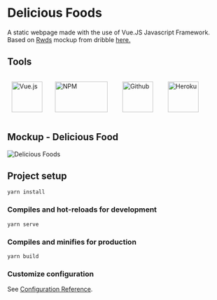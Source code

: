 # Delicious Foods

A static webpage made with the use of Vue.JS Javascript Framework. Based on <a href="https://dribbble.com/rwds" target="_blank">Rwds</a> mockup from dribble <a href="https://dribbble.com/shots/4595358-Delicious-Food" target="_blank">here.</a>

## Tools

<div>
  <img src="https://upload.wikimedia.org/wikipedia/commons/thumb/9/95/Vue.js_Logo_2.svg/1200px-Vue.js_Logo_2.svg.png" width="70" height="70" title="Vue.js" hspace="10"> 
  <img src="https://upload.wikimedia.org/wikipedia/commons/thumb/d/db/Npm-logo.svg/800px-Npm-logo.svg.png" width="120" height="70" title="NPM" style="margin: 15px;" hspace="20"> 
  <img src="https://1000logos.net/wp-content/uploads/2018/11/GitHub-logo.png" width="70" height="70" title="Github" style="margin: 15px;" hspace="20"> 
  <img src="https://cdn.iconscout.com/icon/free/png-512/heroku-5-569467.png" width="70" height="70" title="Heroku" style="margin: 15px;" hspace="20"> 
</div>


## Mockup - Delicious Food
![Delicious Foods](https://cdn.dribbble.com/users/674925/screenshots/4595358/197307874647470883.png?compress=1&resize=800x600)

## Project setup
```
yarn install
```

### Compiles and hot-reloads for development
```
yarn serve
```

### Compiles and minifies for production
```
yarn build
```

### Customize configuration
See [Configuration Reference](https://cli.vuejs.org/config/).
